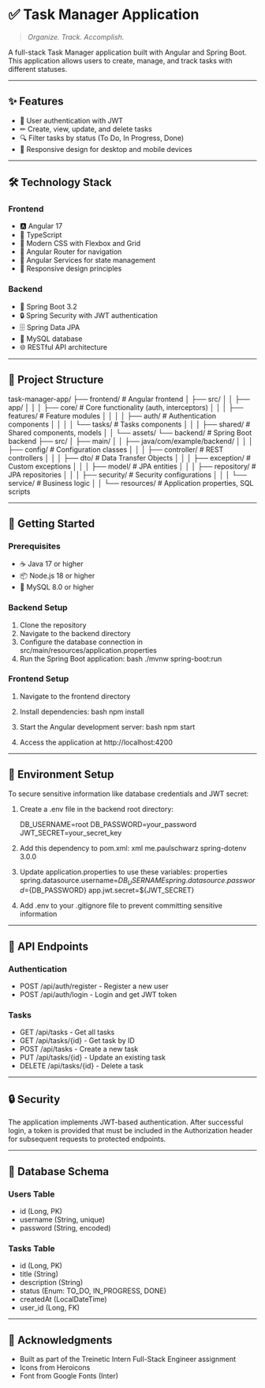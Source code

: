 # ✅ Task Manager Application

> *Organize. Track. Accomplish.*

A full-stack Task Manager application built with Angular and Spring Boot. This application allows users to create, manage, and track tasks with different statuses.

---

## ✨ Features

- 🔐 User authentication with JWT
- ✏ Create, view, update, and delete tasks
- 🔍 Filter tasks by status (To Do, In Progress, Done)
- 📱 Responsive design for desktop and mobile devices

---

## 🛠 Technology Stack

### Frontend
- 🅰 Angular 17
- 📘 TypeScript
- 🎨 Modern CSS with Flexbox and Grid
- 🧭 Angular Router for navigation
- 🔄 Angular Services for state management
- 📐 Responsive design principles

### Backend
- 🍃 Spring Boot 3.2
- 🔒 Spring Security with JWT authentication
- 🗄 Spring Data JPA
- 🐬 MySQL database
- 🌐 RESTful API architecture

---

## 📂 Project Structure


task-manager-app/
├── frontend/                 # Angular frontend
│   ├── src/
│   │   ├── app/
│   │   │   ├── core/         # Core functionality (auth, interceptors)
│   │   │   ├── features/     # Feature modules
│   │   │   │   ├── auth/     # Authentication components
│   │   │   │   └── tasks/    # Tasks components
│   │   │   ├── shared/       # Shared components, models
│   │   └── assets/
└── backend/                  # Spring Boot backend
├── src/
│   ├── main/
│   │   ├── java/com/example/backend/
│   │   │   ├── config/       # Configuration classes
│   │   │   ├── controller/   # REST controllers
│   │   │   ├── dto/          # Data Transfer Objects
│   │   │   ├── exception/    # Custom exceptions
│   │   │   ├── model/        # JPA entities
│   │   │   ├── repository/   # JPA repositories
│   │   │   ├── security/     # Security configurations
│   │   │   └── service/      # Business logic
│   │   └── resources/        # Application properties, SQL scripts


---

## 🚀 Getting Started

### Prerequisites
- ☕ Java 17 or higher
- 📦 Node.js 18 or higher
- 🐬 MySQL 8.0 or higher

### Backend Setup
1. Clone the repository
2. Navigate to the backend directory
3. Configure the database connection in src/main/resources/application.properties
4. Run the Spring Boot application:
   bash
   ./mvnw spring-boot:run


### Frontend Setup
1. Navigate to the frontend directory
2. Install dependencies:
   bash
   npm install

3. Start the Angular development server:
   bash
   npm start

4. Access the application at http://localhost:4200

---

## 🔧 Environment Setup

To secure sensitive information like database credentials and JWT secret:

1. Create a .env file in the backend root directory:

   DB_USERNAME=root
   DB_PASSWORD=your_password
   JWT_SECRET=your_secret_key


2. Add this dependency to pom.xml:
   xml
   <dependency>
   <groupId>me.paulschwarz</groupId>
   <artifactId>spring-dotenv</artifactId>
   <version>3.0.0</version>
   </dependency>


3. Update application.properties to use these variables:
   properties
   spring.datasource.username=${DB_USERNAME}
   spring.datasource.password=${DB_PASSWORD}
   app.jwt.secret=${JWT_SECRET}


4. Add .env to your .gitignore file to prevent committing sensitive information

---

## 🔌 API Endpoints

### Authentication
- POST /api/auth/register - Register a new user
- POST /api/auth/login - Login and get JWT token

### Tasks
- GET /api/tasks - Get all tasks
- GET /api/tasks/{id} - Get task by ID
- POST /api/tasks - Create a new task
- PUT /api/tasks/{id} - Update an existing task
- DELETE /api/tasks/{id} - Delete a task

---

## 🔒 Security

The application implements JWT-based authentication. After successful login, a token is provided that must be included in the Authorization header for subsequent requests to protected endpoints.

---

## 💾 Database Schema

### Users Table
- id (Long, PK)
- username (String, unique)
- password (String, encoded)

### Tasks Table
- id (Long, PK)
- title (String)
- description (String)
- status (Enum: TO_DO, IN_PROGRESS, DONE)
- createdAt (LocalDateTime)
- user_id (Long, FK)

---

## 🙏 Acknowledgments

- Built as part of the Treinetic Intern Full-Stack Engineer assignment
- Icons from Heroicons
- Font from Google Fonts (Inter)
